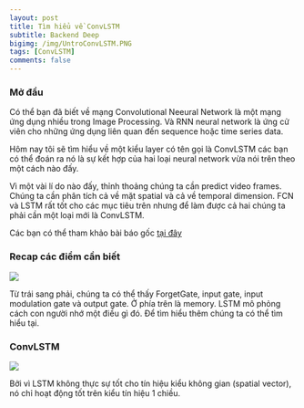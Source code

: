 ```yaml
---
layout: post
title: Tìm hiểu về ConvLSTM
subtitle: Backend Deep
bigimg: /img/UntroConvLSTM.PNG
tags: [ConvLSTM]
comments: false
---
```


### Mở đầu


Có thể bạn đã biết về mạng Convolutional Neeural Network là một mạng ứng dụng nhiều trong Image Processing. Và RNN neural network là ứng cử viên cho những ứng dụng liên quan đến sequence hoặc time series data.

Hôm nay tôi sẽ tìm hiểu về một kiểu layer có tên gọi là ConvLSTM các bạn có thể đoán ra nó là sự kết hợp của hai loại neural network vừa nói trên theo một cách nào đấy.

Vì một vài lí do nào đấy, thỉnh thoảng chúng ta cần predict video frames. Chúng ta cần phân tích cả về mặt spatial và cả về temporal dimension. FCN và LSTM rất tốt cho các mục tiêu trên nhưng để làm được cả hai chúng ta phải cần một loại mới là ConvLSTM.

Các bạn có thể tham khảo bài báo gốc [tại đây](https://papers.nips.cc/paper/5955-convolutional-lstm-network-a-machine-learning-approach-for-precipitation-nowcasting.pdf)

### Recap các điểm cần biết

![](https://raw.githubusercontent.com/quanap5/quanap5.github.io/master/img/LSTM_recap.PNG)

Từ trái sang phải, chúng ta có thể thấy ForgetGate, input gate, input modulation gate và output gate. Ở phía trên là memory. LSTM mô phỏng cách con người nhớ một điều gì đó. Để tìm hiểu thêm chúng ta có thể tìm hiểu tại.

### ConvLSTM

![](https://raw.githubusercontent.com/quanap5/quanap5.github.io/master/img/convLSTM_recap.PNG)


Bởi vì LSTM không thực sự tốt cho tín hiệu kiểu không gian (spatial vector), nó chỉ hoạt động tốt trên kiểu tín hiệu 1 chiều. 

